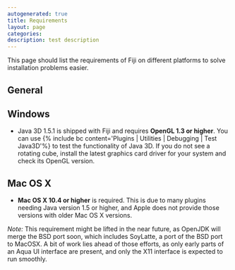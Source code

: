 ```yaml
---
autogenerated: true
title: Requirements
layout: page
categories: 
description: test description
---
```


This page should list the requirements of Fiji on different platforms to solve installation problems easier.

General
-------

Windows
-------

-   Java 3D 1.5.1 is shipped with Fiji and requires **OpenGL 1.3 or higher**. You can use {% include bc content='Plugins | Utilities | Debugging | Test Java3D'%} to test the functionality of Java 3D. If you do not see a rotating cube, install the latest graphics card driver for your system and check its OpenGL version.

Mac OS X
--------

-   **Mac OS X 10.4 or higher** is required. This is due to many plugins needing Java version 1.5 or higher, and Apple does not provide those versions with older Mac OS X versions.

*Note:* This requirement might be lifted in the near future, as OpenJDK will merge the BSD port soon, which includes SoyLatte, a port of the BSD port to MacOSX. A bit of work lies ahead of those efforts, as only early parts of an Aqua UI interface are present, and only the X11 interface is expected to run smoothly.
